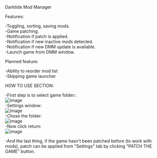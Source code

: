 Darktide Mod Manager

Features:
  
-Toggling, sorting, saving mods.  
-Game patching.  
-Notification if patch is applied.  
-Notification if new inactive mods detected.  
-Notification if new DMM update is available.  
-Launch game from DMM window.  

Planned feature:

-Ability to reorder mod list  
-Skipping game launcher  

HOW TO USE SECTION:  
  
-First step is to select game folder::  
![image](https://github.com/user-attachments/assets/bd3e2912-b667-44b5-9af3-dc780b2415c3)  
-Settings window:  
![image](https://github.com/user-attachments/assets/83c228ef-b20e-468c-8d96-3eb187488bf7)  
-Chose the folder:  
![image](https://github.com/user-attachments/assets/5838094b-b9e8-4ef4-9c6e-045ce91fe0e6)  
-Now click return:  
![image](https://github.com/user-attachments/assets/57184376-d11a-42c6-a4a2-a24f56e9e1d9)  

-And the last thing, if the game hasn't been patched before (to work with mods), patch can be applied from "Settings" tab by clicking "PATCH THE GAME" button.





